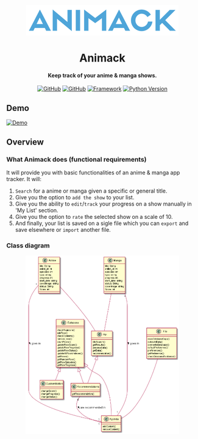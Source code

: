 <div align="center">
 
 <a href="https://github.com/Torrex123/Animack/">
    <img src="src/img/Animack-Logo-400x80.png" alt="Animack - Anime & Manga tracker">
 </a>

 # Animack

 <h4>
   Keep track of your anime & manga shows.
 </h4>

 [![GitHub](https://img.shields.io/badge/by-giusgo-green)](https://github.com/giusgo)
 [![GitHub](https://img.shields.io/badge/by-Torrex123-green)](https://github.com/Torrex123)
 [![Framework](https://img.shields.io/badge/framework-pywebview-blue)](https://pywebview.flowrl.com/)
 [![Python Version](https://img.shields.io/badge/python-%3E%3D3.10.4-blue)](https://www.python.org/downloads/release/python-3104/)
     
</div>

## Demo

[![Demo](demo.gif)](https://github.com/Torrex123/Animack/)

## Overview

### What Animack does (functional requirements)

It will provide you with basic functionalities of an anime & manga app tracker. It will:

1. `Search` for a anime or manga given a specific or general title.
2. Give you the option to `add the show` to your list.
3. Give you the ability to `edit`/`track` your progress on a show manually in 'My List' section.
4. Give you the option to `rate` the selected show on a scale of 10.
5. And finally, your list is saved on a sigle file which you can `export` and save elsewhere or `import` another file.

### Class diagram

<div align="center">
  
<img src="Uml.png" alt="Animack UML" style="width: 80%;"/>
 
</div>
